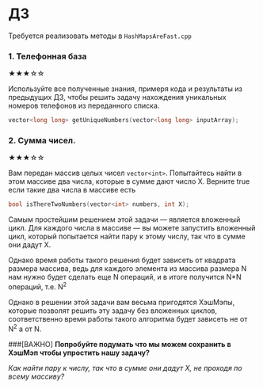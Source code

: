 # ДЗ 
Требуется реализовать методы в `HashMapsAreFast.cpp`

### 1. Телефонная база 
★★★☆☆

Используйте все полученные знания, примеря кода и результаты из предыдущих ДЗ, чтобы решить задачу нахождения уникальных номеров телефонов из переданного списка.

```cpp
vector<long long> getUniqueNumbers(vector<long long> inputArray);
```

### 2. Сумма чисел.  
★★★☆☆

Вам передан массив целых чисел `vector<int>`.
Попытайтесь найти в этом массиве два числа, которые в сумме дают число X. 
Верните true если такие два числа в массиве есть 

```cpp
bool isThereTwoNumbers(vector<int> numbers, int X);
``` 
	
Самым простейшим решением этой задачи — является вложенный цикл. 
Для каждого числа в массиве — вы можете запустить вложенный цикл, 
который попытается найти пару к этому числу, так что в сумме они дадут Х. 

Однако время работы такого решения будет зависеть от квадрата размера массива, 
ведь для каждого элемента из массива размера N нам нужно будет сделать 
еще N операций, и в итоге получится N*N операций, т.е.  N<sup>2</sup>

Однако в решении этой задачи вам весьма пригодятся ХэшМэпы, которые позволят решить эту задачу без вложенных циклов, соответственно время работы такого алгоритма будет зависеть не от N<sup>2</sup> а от N.


###[ВАЖНО]
**Попробуйте подумать что мы можем сохранить в ХэшМэп чтобы упростить нашу задачу?**


*Как найти пару к числу, так что в сумме они дадут Х, не проходя по всему массиву?* 

